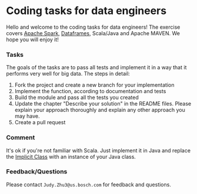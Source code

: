 # Coding tasks for data engineers

Hello and welcome to the coding tasks for data engineers! The exercise covers [Apache Spark](http://spark.apache.org/docs/latest/quick-start.html), [Dataframes](http://spark.apache.org/docs/latest/sql-programming-guide.html), Scala/Java and Apache MAVEN. We hope you will enjoy it!

### Tasks

The goals of the tasks are to pass all tests and implement it in a way that it performs very well for big data. The steps in detail:

1. Fork the project and create a new branch for your implementation
2. Implement the function, according to documentation and tests
3. Build the module and pass all the tests you created
4. Update the chapter "Describe your solution" in the README files. Please explain your approach thoroughly and explain any other approach you may have.
5. Create a pull request

### Comment

It's ok if you're not familiar with Scala. Just implement it in Java and replace the [Implicit Class](http://docs.scala-lang.org/overviews/core/implicit-classes.html) with an instance of your Java class.

### Feedback/Questions

Please contact `Judy.Zhu3@us.bosch.com` for feedback and questions.

